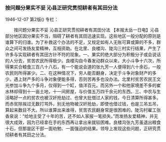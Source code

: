 ### 按问题分果实不妥  沁县正研究贯彻耕者有其田分法

1946-12-07
第2版()
专栏：

　　按问题分果实不妥
    沁县正研究贯彻耕者有其田分法
    【本报太岳一日电】沁县部分地区因分果实不当，阻碍了耕者有其田迅速实现。这些地区一般分配的原则是谁算下的归谁。为了补救这个办法的不足，又规定如有人无账可算或算的不多，群众之间可发扬友爱精神，互相资助。在北里、良楼沟、陡沟三村实行结果，产生了许多与实现耕者有其田方针不符的现象。一、果实的绝大部分为积极分子或会说话的人分去，贫苦农民所得极少。良楼沟自今春发动群众以来，大小斗争十六次，所得果实合粮食三百八十八石，有一个能说会道的张九芳一人便得到六十余石，一般农民则所得甚少。二、在这种情况下，穷人能否翻身，决定于斗争对象财产的多少。遇上财产多的斗争对象便能多得，否则苦再多也没办法。北里村贫苦农民王文光参加斗争九个多月，仅得到一个缸，值洋百元。而另外一个和他家境差不多的崔水林却得到十一亩土地，十一间房屋，与价值五万四千余元的东西。三、中农与生活略好一点的贫农也被汉奸抢劫过、也曾大批借过人家的钱，今日清算所得甚多。而赤贫除挨过无数打骂外，别无他物被汉奸抢劫，即使也借过钱，也是三吊五吊，算起来数目不大。所以谁算出来谁得，贫苦农民翻身常是很困难的。陡沟村雇工张香泉说：“给地主受了十年的苦，还不如人家报一笔损失。”而发扬友爱精神，并无很大成效，因为已经拿在手的东西再让拿出来就较困难。良楼沟张九芳虽退出粮食十石，但那是区干部一面劝勉、一面强迫的结果。领导上发现这些问题，正研究贯彻耕者有其田之分法。
